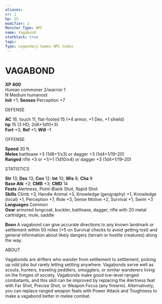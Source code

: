 ```yaml
---
aliases: 
cr: 1
hp: 15
modifier: 1
Monster Type: NPC
name: Vagabond
statblock: true
tags: 
Type: Legendary Games NPC Codex
---
```

# VAGABOND
**XP 400**  
Human commoner 2/warrior 1  
N Medium humanoid  
**Init** +1; **Senses** Perception +7

DEFENSE

**AC** 16, touch 11, flat-footed 15 (+4 armor, +1 Dex, +1 shield)  
**hp** 15 (3 HD; 2d6+1d10+3)  
**Fort** +3; **Ref** +1; **Will** –1

OFFENSE

**Speed** 30 ft.  
**Melee** battleaxe +3 (1d8+1/x3) or dagger +3 (1d4+1/19–20)  
**Ranged** rifle +3 or +1/+1 (1d10/x4) or dagger +3 (1d4+1/19–20)

STATISTICS

**Str** 13; **Dex** 13; **Con** 12; **Int** 10; **Wis** 8; **Cha** 9  
**Base Atk** +2; **CMB** +3; **CMD** 14  
**Feats** Alertness, Point-Blank Shot, Rapid Shot  
**Skills** Climb +3, Handle Animal +3, Knowledge (geography) +1, Knowledge (local) +1, Perception +7, Ride +3, Sense Motive +2, Survival +1, Swim +3  
**Languages** Common  
**Gear** armored longcoat, buckler, battleaxe, dagger, rifle with 20 metal cartridges, mule, saddle

**Boon** A vagabond can give accurate directions to any known landmark or settlement within 50 miles (+5 on Survival checks to avoid getting lost) and general information about likely dangers (terrain or hostile creatures) along the way.

ABOUT

Vagabonds are drifters who wander from settlement to settlement, picking up odd jobs but rarely letting settling anywhere. Vagabonds serve well as scouts, hunters, traveling peddlers, smugglers, or similar wanderers living on the fringes of society. Vagabonds make good low-level ranged combatants, and this skill can be improved by replacing the Alertness feat with Far Shot, Precise Shot, or Weapon Focus (any firearm). Alternatively, you can replace ranged weapon feats with Power Attack and Toughness to make a vagabond better in melee combat.

